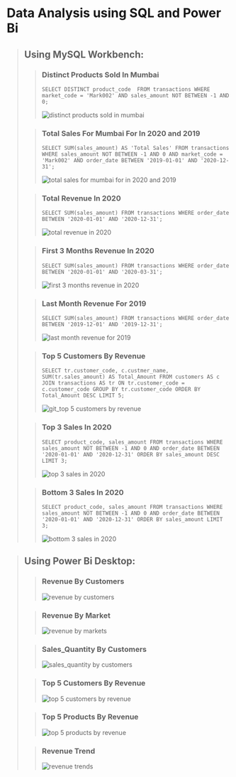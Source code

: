# Data Analysis using SQL and Power Bi

> ## Using MySQL Workbench:
>> ### Distinct Products Sold In Mumbai  
>> `SELECT DISTINCT product_code 
FROM transactions
WHERE market_code = 'Mark002'
AND sales_amount NOT BETWEEN -1 AND 0;`
>> 
>> ![distinct products sold in mumbai](https://user-images.githubusercontent.com/90182043/149306581-75e63001-842d-4806-843e-964859dac4c6.PNG)
> 
>> ### Total Sales For Mumbai For In 2020 and 2019  
>> `SELECT SUM(sales_amount) AS 'Total Sales'
FROM transactions
WHERE sales_amount NOT BETWEEN -1 AND 0
AND market_code = 'Mark002'
AND order_date BETWEEN '2019-01-01' AND '2020-12-31';`
>> 
>> ![total sales for mumbai for in 2020 and 2019](https://user-images.githubusercontent.com/90182043/149306703-bc06f6ec-676e-45c5-b437-4dc46fe25abf.PNG)
> 
>> ### Total Revenue In 2020  
>> `SELECT SUM(sales_amount)
FROM transactions
WHERE order_date BETWEEN '2020-01-01' AND '2020-12-31';`
>> 
>> ![total revenue in 2020](https://user-images.githubusercontent.com/90182043/149306951-88ca5625-8f2e-4b51-b36c-3e129c2c02ca.PNG)
> 
>> ### First 3 Months Revenue In 2020  
>> `SELECT SUM(sales_amount)
FROM transactions
WHERE order_date BETWEEN '2020-01-01' AND '2020-03-31';`
>> 
>> ![first 3 months revenue in 2020](https://user-images.githubusercontent.com/90182043/149307001-92fa8924-d0c0-48ed-abcb-17351187d090.PNG)
> 
>> ### Last Month Revenue For 2019  
>> `SELECT SUM(sales_amount)
FROM transactions
WHERE order_date BETWEEN '2019-12-01' AND '2019-12-31';`
>> 
>> ![last month revenue for 2019](https://user-images.githubusercontent.com/90182043/149307118-81baff0b-d036-40a1-a303-b1f6bc704b8c.PNG)
> 
>> ### Top 5 Customers By Revenue  
>> `SELECT tr.customer_code, c.custmer_name, SUM(tr.sales_amount) AS Total_Amount
FROM customers AS c
JOIN transactions AS tr
ON tr.customer_code = c.customer_code
GROUP BY tr.customer_code
ORDER BY Total_Amount DESC
LIMIT 5;`  
>> 
>> ![git_top 5 customers by revenue](https://user-images.githubusercontent.com/90182043/149303867-104cc34a-0300-4eb2-b3f0-874e1665fa47.PNG)
> 
>> ### Top 3 Sales In 2020  
>> `SELECT product_code, sales_amount
FROM transactions
WHERE sales_amount NOT BETWEEN -1 AND 0
AND order_date BETWEEN '2020-01-01' AND '2020-12-31'
ORDER BY sales_amount DESC
LIMIT 3;`
>> 
>> ![top 3 sales in 2020](https://user-images.githubusercontent.com/90182043/149307164-8bd73726-0653-49d1-8de3-4e0f7f1e5429.PNG)
> 
>> ### Bottom 3 Sales In 2020  
>> `SELECT product_code, sales_amount
FROM transactions
WHERE sales_amount NOT BETWEEN -1 AND 0
AND order_date BETWEEN '2020-01-01' AND '2020-12-31'
ORDER BY sales_amount
LIMIT 3;`
>> 
>> ![bottom 3 sales in 2020](https://user-images.githubusercontent.com/90182043/149307242-ee187da5-5253-4ea3-aa52-1acaa3307ad4.PNG)  

> ## Using Power Bi Desktop:
>> ### Revenue By Customers  
>> 
>> ![revenue by customers](https://user-images.githubusercontent.com/90182043/149308596-28f6249f-a70a-4ea5-8f66-d1233262f853.PNG)
>
>> ### Revenue By Market  
>> 
>> ![revenue by markets](https://user-images.githubusercontent.com/90182043/149308657-3b786b9c-1190-47ac-989f-657ca18636dd.PNG)
> 
>> ### Sales_Quantity By Customers
>> 
>>![sales_quantity by customers](https://user-images.githubusercontent.com/90182043/149309204-63331d3b-950f-40b3-8b5c-6e8532078cb3.PNG)
>
>> ### Top 5 Customers By Revenue
>>
>>![top 5 customers by revenue](https://user-images.githubusercontent.com/90182043/149309234-0631796b-7f1e-4331-a48c-d6451c6256fd.PNG)
>
>> ### Top 5 Products By Revenue
>> 
>> ![top 5 products by revenue](https://user-images.githubusercontent.com/90182043/149309865-67009cb5-293b-4a91-87bf-62d03bbd2b36.PNG)
>
>> ### Revenue Trend
>> 
>>![revenue trends](https://user-images.githubusercontent.com/90182043/149309894-52928b6e-390b-4bb5-aa44-e94ee12c81ae.PNG)
